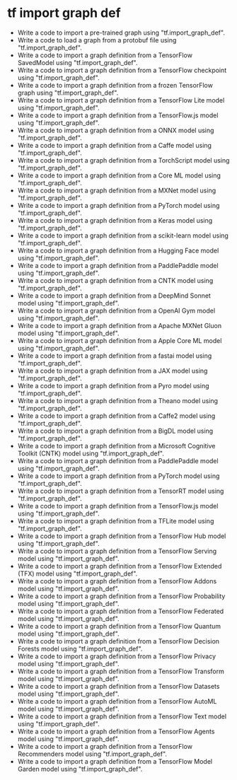 # tf import graph def

- Write a code to import a pre-trained graph using "tf.import_graph_def".
- Write a code to load a graph from a protobuf file using "tf.import_graph_def".
- Write a code to import a graph definition from a TensorFlow SavedModel using "tf.import_graph_def".
- Write a code to import a graph definition from a TensorFlow checkpoint using "tf.import_graph_def".
- Write a code to import a graph definition from a frozen TensorFlow graph using "tf.import_graph_def".
- Write a code to import a graph definition from a TensorFlow Lite model using "tf.import_graph_def".
- Write a code to import a graph definition from a TensorFlow.js model using "tf.import_graph_def".
- Write a code to import a graph definition from a ONNX model using "tf.import_graph_def".
- Write a code to import a graph definition from a Caffe model using "tf.import_graph_def".
- Write a code to import a graph definition from a TorchScript model using "tf.import_graph_def".
- Write a code to import a graph definition from a Core ML model using "tf.import_graph_def".
- Write a code to import a graph definition from a MXNet model using "tf.import_graph_def".
- Write a code to import a graph definition from a PyTorch model using "tf.import_graph_def".
- Write a code to import a graph definition from a Keras model using "tf.import_graph_def".
- Write a code to import a graph definition from a scikit-learn model using "tf.import_graph_def".
- Write a code to import a graph definition from a Hugging Face model using "tf.import_graph_def".
- Write a code to import a graph definition from a PaddlePaddle model using "tf.import_graph_def".
- Write a code to import a graph definition from a CNTK model using "tf.import_graph_def".
- Write a code to import a graph definition from a DeepMind Sonnet model using "tf.import_graph_def".
- Write a code to import a graph definition from a OpenAI Gym model using "tf.import_graph_def".
- Write a code to import a graph definition from a Apache MXNet Gluon model using "tf.import_graph_def".
- Write a code to import a graph definition from a Apple Core ML model using "tf.import_graph_def".
- Write a code to import a graph definition from a fastai model using "tf.import_graph_def".
- Write a code to import a graph definition from a JAX model using "tf.import_graph_def".
- Write a code to import a graph definition from a Pyro model using "tf.import_graph_def".
- Write a code to import a graph definition from a Theano model using "tf.import_graph_def".
- Write a code to import a graph definition from a Caffe2 model using "tf.import_graph_def".
- Write a code to import a graph definition from a BigDL model using "tf.import_graph_def".
- Write a code to import a graph definition from a Microsoft Cognitive Toolkit (CNTK) model using "tf.import_graph_def".
- Write a code to import a graph definition from a PaddlePaddle model using "tf.import_graph_def".
- Write a code to import a graph definition from a PyTorch model using "tf.import_graph_def".
- Write a code to import a graph definition from a TensorRT model using "tf.import_graph_def".
- Write a code to import a graph definition from a TensorFlow.js model using "tf.import_graph_def".
- Write a code to import a graph definition from a TFLite model using "tf.import_graph_def".
- Write a code to import a graph definition from a TensorFlow Hub model using "tf.import_graph_def".
- Write a code to import a graph definition from a TensorFlow Serving model using "tf.import_graph_def".
- Write a code to import a graph definition from a TensorFlow Extended (TFX) model using "tf.import_graph_def".
- Write a code to import a graph definition from a TensorFlow Addons model using "tf.import_graph_def".
- Write a code to import a graph definition from a TensorFlow Probability model using "tf.import_graph_def".
- Write a code to import a graph definition from a TensorFlow Federated model using "tf.import_graph_def".
- Write a code to import a graph definition from a TensorFlow Quantum model using "tf.import_graph_def".
- Write a code to import a graph definition from a TensorFlow Decision Forests model using "tf.import_graph_def".
- Write a code to import a graph definition from a TensorFlow Privacy model using "tf.import_graph_def".
- Write a code to import a graph definition from a TensorFlow Transform model using "tf.import_graph_def".
- Write a code to import a graph definition from a TensorFlow Datasets model using "tf.import_graph_def".
- Write a code to import a graph definition from a TensorFlow AutoML model using "tf.import_graph_def".
- Write a code to import a graph definition from a TensorFlow Text model using "tf.import_graph_def".
- Write a code to import a graph definition from a TensorFlow Agents model using "tf.import_graph_def".
- Write a code to import a graph definition from a TensorFlow Recommenders model using "tf.import_graph_def".
- Write a code to import a graph definition from a TensorFlow Model Garden model using "tf.import_graph_def".